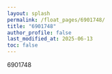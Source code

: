 ```yaml
---
layout: splash
permalink: /float_pages/6901748/
title: "6901748"
author_profile: false
last_modified_at: 2025-06-13
toc: false
---
```

 
6901748
